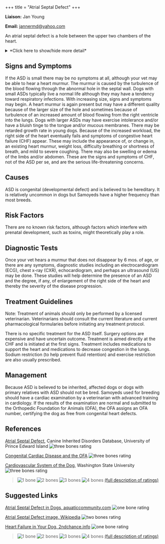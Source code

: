 +++
title = "Atrial Septal Defect"
+++

**Liaison:** Jan Young

**Email:** <jannermd@yahoo.com>



An atrial septal defect is a hole between the upper two chambers of the
heart.




<details>
<summary>*Click here to show/hide more detail*</summary>
The heart of a dog (or person) consists of 4 chambers. The two upper chambers are called atria (singular atrium) and the two lower chambers are called ventricles. During embryonic development the heart begins as a simple tube, which later divides into the four chambers. The two upper chambers are separated into right and left by a septal wall or septum, as are the two lower chambers. During development, there may be failure of the septum to develop correctly, leaving a hole between the two chambers. In the case of the upper chambers, this hole is called an atrial septal defect (ASD). The defect can vary in size from very small to quite large. The size of the defect dictates the seriousness of the condition.  The presence of a hole allows blood to flow directly from the left atrium into the right atrium because the pressure on the left side of the heart is much higher. Depending on the size of the hole, this can result in a significant increase in the work of the right side of the heart.  If the defect is small, only a small amount of blood flows from the left to the right and there is not a significant increase in the work load of the right side of the heart.
</details>


Signs and Symptoms
------------------

If the ASD is small there may be no symptoms at all, although your vet
may be able to hear a heart murmur. The murmur is caused by the
turbulence of the blood flowing through the abnormal hole in the septal
wall. Dogs with small ASDs typically live a normal life although they
may have a tendency toward respiratory infections. With increasing size,
signs and symptoms may begin. A heart murmur is again present but may
have a different quality because of the larger size of the hole and
sometimes because of  turbulence of an increased amount of blood flowing
from the right ventricle into the lungs. Dogs with larger ASDs may have
exercise intolerance and/or have a bluish tinge to the tongue and/or
mucous membranes. There may be retarded growth rate in young dogs.
Because of the increased workload, the right side of the heart
eventually fails and symptoms of congestive heart failure (CHF) appear.
These may include the appearance of, or change in, an existing heart
murmur, weight loss, difficulty breathing or shortness of breath, and
mild to severe coughing. There may also be swelling or edema of the
limbs and/or abdomen. These are the signs and symptoms of CHF, not of
the ASD per se, and are the serious life-threatening concerns.

Causes
------

ASD is congenital (developmental defect) and is believed to be
hereditary. It is relatively uncommon in dogs but Samoyeds have a higher
frequency than most breeds.

Risk Factors
------------

There are no known risk factors, although factors which interfere with
prenatal development, such as toxins, might theoretically play a role.

Diagnostic Tests
----------------

Once your vet hears a murmur that does not disappear by 6 mos. of age,
or there are any symptoms, diagnostic studies including an
electrocardiogram (ECG), chest x-ray (CXR),  echocardiogram, and perhaps
an ultrasound (US) may be done. These studies will help determine the
presence of an ASD and the degree, if any, of enlargement of the right
side of the heart and thereby the severity of the disease progression.

Treatment Guidelines
--------------------

Note: Treatment of animals should only be performed by a licensed
veterinarian. Veterinarians should consult the current literature and
current pharmacological formularies before initiating any treatment
protocol.

There is no specific treatment for the ASD itself. Surgery options are
expensive and have uncertain outcome. Treatment is aimed directly at the
CHF and is initiated at the first signs. Treatment includes medications
to support the heart and medications to decrease congestion in the
lungs. Sodium restriction (to help prevent fluid retention) and exercise
restriction are also usually prescribed.

Management
----------

Because ASD is believed to be inherited, affected dogs or dogs with
primary relatives with ASD should not be bred.  Samoyeds used for
breeding should have a cardiac examination by a veterinarian with
advanced training in cardiology.   If the results of the examination are
normal and submitted to the Orthopedic Foundation for Animals (OFA),
the OFA assigns an OFA number, certifying the dog as free from
congenital heart defects.

References
----------



[Atrial Septal Defect](http://cidd.discoveryspace.ca/disorder/atrial-septal-defect-asd.html),
Canine Inherited Disorders Database, University of Prince Edward
Island   ![three bones
rating](/img/3-bones.gif)

[Congenital Cardiac Disease and the
OFA](https://www.ofa.org/diseases/other-diseases/cardiac-disease)   ![three bones rating](/img/3-bones.gif)



[Cardiovascular System of the
Dog](http://www.vetmed.wsu.edu/ClientED/anatomy/cardiovascular.aspx),
Washington State University  ![three bones rating](/img/3-bones.gif)








> ![1 bone](/img/1-bone.gif)
> ![2 bones](/img/2-bones.gif)
> ![3 bones](/img/3-bones.gif)
> ![4 bones](/img/4-bones.gif)
> [(full description of ratings)](/diseases/ratings-what-do-they-mean)


Suggested Links
---------------

[Atrial Septal Defect in Dogs,
aquaticcommunity.com](http://www.aquaticcommunity.com/dog/health/cardio/Atrialseptaldefect.php)
![one bone
rating](/img/1-bone.gif)





[Atrial Septal Defect image,
Wikipedia](http://en.wikipedia.org/wiki/File:Atrial_septal_defect-en.png)
![two bones
rating](/img/2-bones.gif)



[Heart Failure in Your Dog,
2ndchance.info](http://www.2ndchance.info/dogdilcardiomyopathy.htm)
![one bone
rating](/img/1-bone.gif)





> ![1 bone](/img/1-bone.gif)
> ![2 bones](/img/2-bones.gif)
> ![3 bones](/img/3-bones.gif)
> ![4 bones](/img/4-bones.gif)
> [(full description of ratings)](/diseases/ratings-what-do-they-mean)


